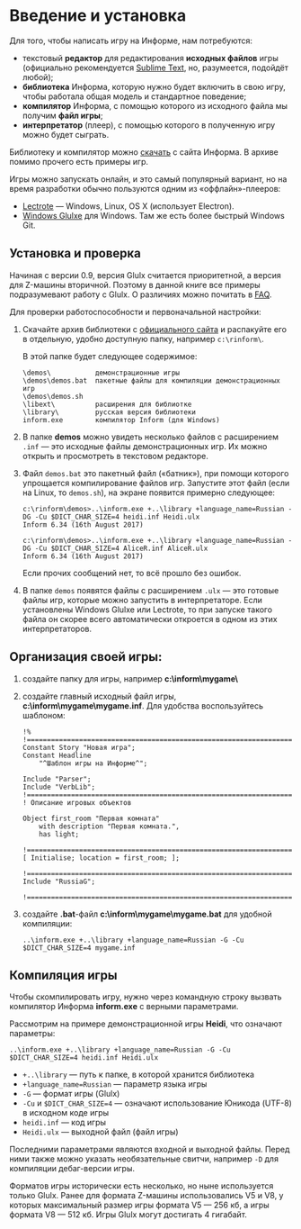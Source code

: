 # Введение и установка

Для того, чтобы написать игру на Информе, нам потребуются:

* текстовый **редактор** для редактирования **исходных файлов** игры (официально рекомендуется [Sublime Text](https://www.sublimetext.com/), но, разумеется, подойдёт любой);
* **библиотека** Информа, которую нужно будет включить в свою игру, чтобы работала общая модель и стандартное поведение;
* **компилятор** Информа, с помощью которого из исходного файла мы получим **файл игры**;
* **интерпретатор** (плеер), с помощью которого в полученную игру можно будет сыграть.

Библиотеку и компилятор можно [скачать](https://rinform.org/) с сайта Информа. В архиве помимо прочего есть примеры игр.

Игры можно запускать онлайн, и это самый популярный вариант, но на время разработки обычно пользуются одним из «оффлайн»-плееров:
* [Lectrote](https://github.com/erkyrath/lectrote/releases) — Windows, Linux, OS X (использует Electron).
* [Windows Glulxe](http://www.davidkinder.co.uk/glulxe.html) для Windows. Там же есть более быстрый Windows Git.


## Установка и проверка

Начиная с версии 0.9, версия Glulx считается приоритетной, а версия для Z-машины вторичной. Поэтому в данной книге все примеры подразумевают работу с Glulx. О различиях можно почитать в [FAQ](./faq.md).

Для проверки работоспособности и первоначальной настройки:

1. Скачайте архив библиотеки с [официального сайта](https://rinform.org/) и распакуйте его в отдельную, удобно доступную папку, например `c:\rinform\`.

    В этой папке будет следующее содержимое:

    ```
    \demos\           демонстрационные игры
    \demos\demos.bat  пакетные файлы для компиляции демонстрационных игр
    \demos\demos.sh
    \libext\          расширения для библиотке
    \library\         русская версия библиотеки
    inform.exe        компилятор Inform (для Windows)
    ```

2. В папке **demos** можно увидеть несколько файлов с расширением ``.inf`` — это исходные файлы демонстрационных игр. Их можно открыть и просмотреть в текстовом редакторе.

3. Файл ``demos.bat`` это пакетный файл («батник»), при помощи которого упрощается компилирование файлов игр. Запустите этот файл (если на Linux, то `demos.sh`), на экране появится примерно следующее:

    ```
    c:\rinform\demos>..\inform.exe +..\library +language_name=Russian -DG -Cu $DICT_CHAR_SIZE=4 heidi.inf Heidi.ulx
    Inform 6.34 (16th August 2017)

    c:\rinform\demos>..\inform.exe +..\library +language_name=Russian -DG -Cu $DICT_CHAR_SIZE=4 AliceR.inf AliceR.ulx
    Inform 6.34 (16th August 2017)
    ```

    Если прочих сообщений нет, то всё прошло без ошибок.

4. В папке ``demos`` появятся файлы с расширением ``.ulx`` — это готовые файлы игр, которые можно запустить в интерпретаторе. Если установлены Windows Glulxe или Lectrote, то при запуске такого файла он скорее всего автоматически откроется в одном из этих интерпретаторов.


## Организация своей игры:

1. создайте папку для игры, например **c:\inform\mygame\\**
2. создайте главный исходный файл игры, **c:\inform\mygame\mygame.inf**. Для удобства воспользуйтесь шаблоном:

    ```
    !%
    !=============================================================================
    Constant Story "Новая игра";
    Constant Headline
        "^Шаблон игры на Информе^";

    Include "Parser";
    Include "VerbLib";
    !============================================================================
    ! Описание игровых объектов

    Object first_room "Первая комната"
        with description "Первая комната.",
        has light;
        
    !============================================================================
    [ Initialise; location = first_room; ];

    !============================================================================
    Include "RussiaG";

    !============================================================================
    ```

3. создайте **.bat**-файл **c:\inform\mygame\mygame.bat** для удобной компиляции:

    ```
    ..\inform.exe +..\library +language_name=Russian -G -Cu $DICT_CHAR_SIZE=4 mygame.inf
    ```


## Компиляция игры

Чтобы скомпилировать игру, нужно через командную строку вызвать компилятор Информа **inform.exe** с верными параметрами.

Рассмотрим на примере демонстрационной игры **Heidi**, что означают параметры:

```
..\inform.exe +..\library +language_name=Russian -G -Cu $DICT_CHAR_SIZE=4 heidi.inf Heidi.ulx
```

* `+..\library` — путь к папке, в которой хранится библиотека
* `+language_name=Russian` — параметр языка игры
* `-G` — формат игры (Glulx)
* `-Cu` и `$DICT_CHAR_SIZE=4` — означают использование Юникода (UTF-8) в исходном коде игры
* `heidi.inf` — код игры
* `Heidi.ulx` — выходной файл (файл игры)

Последними параметрами являются входной и выходной файлы. Перед ними также можно указать необязательные свитчи, например ``-D`` для компиляции дебаг-версии игры.

Форматов игры исторически есть несколько, но ныне используется только Glulx. Ранее для формата Z-машины использовались V5 и V8, у которых максимальный размер игры формата V5 — 256 кб, а игры формата V8 — 512 кб. Игры Glulx могут достигать 4 гигабайт.
